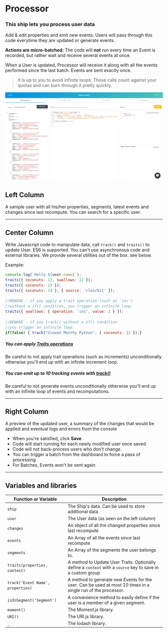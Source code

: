 # Processor

### This ship lets you process user data

Add & edit properties and emit new events. Users will pass through this code everytime they are updated or generate events.

**Actions are micro-batched:** The code will **not** run every time an Event is recorded, but rather wait and receive several events at once.

When a User is updated, Processor will receive it along with all the events performed since the last batch. Events are sent exactly once.

> It is up to you to avoid infinite loops: Those calls count against your quotas and can burn through it pretty quickly.

![Screenshot](screen.png)

## Left Column
A sample user with all his/her properties, segments, latest events and changes since last recompute. You can search for a specific user. 

---

## Center Column
Write Javascript code to manipulate data, call `track()` and `traits()` to update User. ES6 is supported. You can't use asynchronous code and external libraries. We provide several utilities out of the box. see below.

Example: 
```js
console.log(`Hello ${user.name}`);
traits({ coconuts: 12, swallows: 12 });
traits({ coconuts: 13 });
traits({ coconuts: 14 }, { source: 'clearbit' });

//BEWARE - if you apply a trait operation (such as 'inc')
//without a if() condition, you trigger an infinite loop;
traits({ swallows: { operation: 'inc', value: 2 } });

//BEWARE - if you track() without a if() condition
//you trigger an infinite loop.
if(false) { track("Viewed Monthy Python", { coconuts: 12 });}
```

##### You can apply [Traits operations](https://github.com/hull/hull-node/blob/master/README.md#usertraitsproperties-context)
Be careful to not apply trait operations (such as increments) unconditionally otherwise you'll end up with an infinite increment loop.

##### You can emit up to 10 tracking events with [track()](https://github.com/hull/hull-node/blob/master/README.md#usertrackevent-props-context)
Be careful to not generate events unconditionally otherwise you'll end up with an infinite loop of events and recomputations.

---

## Right Column
A preview of the updated user, a summary of the changes that would be applied and eventual logs and errors from the console

- When you're satisfied, click **Save**.
- Code will start running for each newly modified user once saved.
- Code will not back-process users who don't change.
- You can trigger a batch from the dashboard to force a pass of processing
- For Batches, Events won't be sent again

---

## Variables and libraries

| Function or Variable              | Description                                                                                                  |
|-----------------------------------|--------------------------------------------------------------------------------------------------------------|
| `ship`                            | The Ship's data. Can be used to store additional data                                                        |
| `user`                            | The User data (as seen on the left column)                                                                   |
| `changes`                         | An object of all the changed properties since last recompute                                                  |
| `events`                          | An Array of all the events since last recompute                                                              |
| `segments`                        | An Array of the segments the user belongs to.                                                                |
| `traits(properties, context)`     | A method to Update User Traits. Optionally define a `context` with a `source` key to save in a custom group  |
| `track('Event Name', properties)` | A method to generate new Events for the user. Can be used at most 10 times in a single run of the processor. |
| `isInSegment('Segment')`          | A convenience method to easily define if the user is a member of a given segment.                            |
| `moment()`                        | The Moment.js library.                                                                                       |
| `URI()`                           | The URI.js library.                                                                                          |
| `_`                               | The lodash library.                                                                                          |
